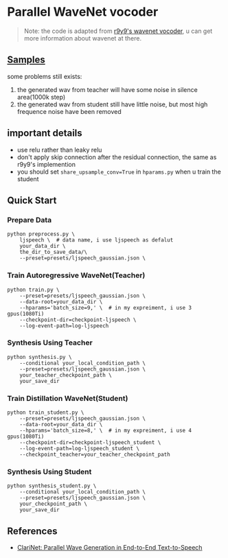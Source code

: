 # Parallel WaveNet vocoder

> Note: the code is adapted from [r9y9's wavenet vocoder](https://github.com/r9y9/wavenet_vocoder), u can get more information about wavenet at there.

## [Samples](https://soundcloud.com/dpm1b9vjiaap/sets/parallel-new-samples)
some problems still exists:
1. the generated wav from teacher will have some noise in silence area(1000k step)
2. the generated wav from student still have little noise, but most high frequence noise have been removed

## important details
- use relu rather than leaky relu
- don't apply skip connection after the residual connection, the same as r9y9's implemention
- you should set `share_upsample_conv=True` in `hparams.py` when u train the student


## Quick Start

### Prepare Data
```
python preprocess.py \
    ljspeech \  # data name, i use ljspeech as defalut
    your_data_dir \
    the_dir_to_save_data/\
    --preset=presets/ljspeech_gaussian.json \
```

### Train Autoregressive WaveNet(Teacher)
```
python train.py \
    --preset=presets/ljspeech_gaussian.json \
    --data-root=your_data_dir \
    --hparams='batch_size=9,' \  # in my expreiment, i use 3 gpus(1080Ti)
    --checkpoint-dir=checkpoint-ljspeech \
    --log-event-path=log-ljspeech
```

### Synthesis Using Teacher
```
python synthesis.py \
    --conditional your_local_condition_path \
    --preset=presets/ljspeech_gaussian.json \
    your_teacher_checkpoint_path \
    your_save_dir
```

### Train Distillation WaveNet(Student)
```
python train_student.py \
    --preset=presets/ljspeech_gaussian.json \
    --data-root=your_data_dir \
    --hparams='batch_size=8,' \  # in my expreiment, i use 4 gpus(1080Ti)
    --checkpoint-dir=checkpoint-ljspeech_student \
    --log-event-path=log-ljspeech_student \
    --checkpoint_teacher=your_teacher_checkpoint_path
```

### Synthesis Using Student
```
python synthesis_student.py \
    --conditional your_local_condition_path \
    --preset=presets/ljspeech_gaussian.json \
    your_checkpoint_path \
    your_save_dir
```

## References
+ [ClariNet: Parallel Wave Generation in End-to-End Text-to-Speech](http://export.arxiv.org/pdf/1807.07281)

